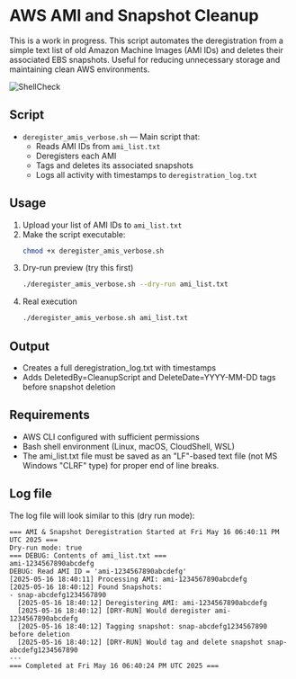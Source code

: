 # AWS AMI and Snapshot Cleanup

This is a work in progress. This script automates the deregistration from a simple text list of old Amazon Machine Images (AMI IDs) and deletes their associated EBS snapshots. Useful for reducing unnecessary storage and maintaining clean AWS environments.

![ShellCheck](https://github.com/jason-adams-eng/aws-ami-cleanup/actions/workflows/shellcheck.yml/badge.svg)

## Script

- `deregister_amis_verbose.sh` — Main script that:
  - Reads AMI IDs from `ami_list.txt`
  - Deregisters each AMI
  - Tags and deletes its associated snapshots
  - Logs all activity with timestamps to `deregistration_log.txt`

## Usage

1. Upload your list of AMI IDs to `ami_list.txt`
2. Make the script executable:
   ```bash
   chmod +x deregister_amis_verbose.sh
   ```
3. Dry-run preview (try this first)
   ```bash
   ./deregister_amis_verbose.sh --dry-run ami_list.txt
   ```
4. Real execution
   ```bash
   ./deregister_amis_verbose.sh ami_list.txt
   ```

## Output

- Creates a full deregistration_log.txt with timestamps
- Adds DeletedBy=CleanupScript and DeleteDate=YYYY-MM-DD tags before snapshot deletion

## Requirements

- AWS CLI configured with sufficient permissions
- Bash shell environment (Linux, macOS, CloudShell, WSL)
- The ami_list.txt file must be saved as an "LF"-based text file (not MS Windows "CLRF" type) for proper end of line breaks.

## Log file

The log file will look similar to this (dry run mode):

```text
=== AMI & Snapshot Deregistration Started at Fri May 16 06:40:11 PM UTC 2025 ===
Dry-run mode: true
=== DEBUG: Contents of ami_list.txt ===
ami-1234567890abcdefg
DEBUG: Read AMI ID = 'ami-1234567890abcdefg'
[2025-05-16 18:40:11] Processing AMI: ami-1234567890abcdefg
[2025-05-16 18:40:12] Found Snapshots:
- snap-abcdefg1234567890
  [2025-05-16 18:40:12] Deregistering AMI: ami-1234567890abcdefg
  [2025-05-16 18:40:12] [DRY-RUN] Would deregister ami-1234567890abcdefg
  [2025-05-16 18:40:12] Tagging snapshot: snap-abcdefg1234567890 before deletion
  [2025-05-16 18:40:12] [DRY-RUN] Would tag and delete snapshot snap-abcdefg1234567890
---
=== Completed at Fri May 16 06:40:24 PM UTC 2025 ===
```
